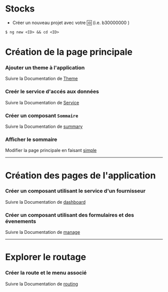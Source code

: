 # Stocks

* Créer un nouveau projet avec votre :id: (i.e. b30000000 )

 ``` 
 $ ng new <ID> && cd <ID>
 ```
# Création de la page principale

### Ajouter un theme à l'application

Suivre la Documentation de [Theme](docs/theme.md) 

### Creér le service d'accés aux données

Suivre la Documentation de [Service](docs/service.md) 

### Créer un composant `Sommaire`

Suivre la Documentation de [summary](docs/summary.md)

### Afficher le sommaire

Modifier la page principale en faisant [simple](docs/simple.md)

---

# Création des pages de l'application

### Créer un composant utilisant le service d'un fournisseur

Suivre la Documentation de [dashboard](docs/dashboard.md)

### Créer un composant utilisant des formulaires et des évenements

Suivre la Documentation de [manage](docs/manage.md)

---

# Explorer le routage

### Créer la route et le menu associé

Suivre la Documentation de [routing](docs/routing.md)
